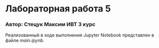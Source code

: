 # Лабораторная работа 5

### Автор: Стецук Максим ИВТ 3 курс

Реализованный в ходе выполнения Jupyter Notebook представлен в файле _main.ipynb_.
